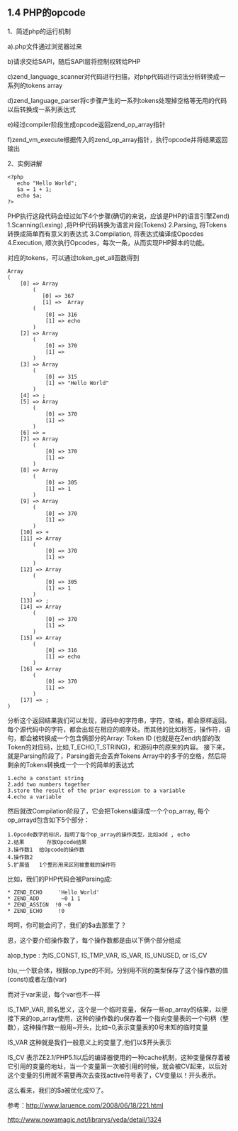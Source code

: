 1.4 PHP的opcode
-------------
1、简述php的运行机制

a).php文件通过浏览器过来

b)请求交给SAPI，随后SAPI层将控制权转给PHP

c)zend_language_scanner对代码进行扫描，对php代码进行词法分析转换成一系列的tokens array

d)zend_language_parser将c步骤产生的一系列tokens处理掉空格等无用的代码以后转换成一系列表达式

e)经过compiler阶段生成opcode返回zend_op_array指针

f)zend_vm_execute根据传入的zend_op_array指针，执行opcode并将结果返回输出

2、实例讲解
```
<?php
   echo "Hello World";
   $a = 1 + 1;
   echo $a;
?>
```
PHP执行这段代码会经过如下4个步骤(确切的来说，应该是PHP的语言引擎Zend)
1.Scanning(Lexing) ,将PHP代码转换为语言片段(Tokens)
2.Parsing, 将Tokens转换成简单而有意义的表达式
3.Compilation, 将表达式编译成Opocdes
4.Execution, 顺次执行Opcodes，每次一条，从而实现PHP脚本的功能。

对应的tokens，可以通过token_get_all函数得到
```
Array
(
    [0] => Array
        (
           [0] => 367
           [1] =>  Array
        (
            [0] => 316
            [1] => echo
        )
    [2] => Array
        (
            [0] => 370
            [1] =>
        )
    [3] => Array
        (
            [0] => 315
            [1] => "Hello World"
        )
    [4] => ;
    [5] => Array
        (
            [0] => 370
            [1] =>
        )
    [6] => =
    [7] => Array
        (
            [0] => 370
            [1] =>
        )
    [8] => Array
        (
            [0] => 305
            [1] => 1
        )
    [9] => Array
        (
            [0] => 370
            [1] =>
        )
    [10] => +
    [11] => Array
        (
            [0] => 370
            [1] =>
        )
    [12] => Array
        (
            [0] => 305
            [1] => 1
        )
    [13] => ;
    [14] => Array
        (
            [0] => 370
            [1] =>
        )
    [15] => Array
        (
            [0] => 316
            [1] => echo
        )
    [16] => Array
        (
            [0] => 370
            [1] =>
        )
    [17] => ;
)
```
分析这个返回结果我们可以发现，源码中的字符串，字符，空格，都会原样返回。每个源代码中的字符，都会出现在相应的顺序处。而其他的比如标签，操作符，语句，都会被转换成一个包含俩部分的Array: Token ID (也就是在Zend内部的改Token的对应码，比如,T_ECHO,T_STRING)，和源码中的原来的内容。
接下来，就是Parsing阶段了，Parsing首先会丢弃Tokens Array中的多于的空格，然后将剩余的Tokens转换成一个一个的简单的表达式
```
1.echo a constant string
2.add two numbers together
3.store the result of the prior expression to a variable
4.echo a variable
```
然后就改Compilation阶段了，它会把Tokens编译成一个个op_array, 每个op_arrayd包含如下5个部分：
```
1.Opcode数字的标识，指明了每个op_array的操作类型，比如add , echo
2.结果       存放Opcode结果
3.操作数1  给Opcode的操作数
4.操作数2
5.扩展值   1个整形用来区别被重载的操作符
```
比如，我们的PHP代码会被Parsing成:
```
* ZEND_ECHO     'Hello World'
* ZEND_ADD       ~0 1 1
* ZEND_ASSIGN  !0 ~0
* ZEND_ECHO     !0
```

呵呵，你可能会问了，我们的$a去那里了？

恩，这个要介绍操作数了，每个操作数都是由以下俩个部分组成

a)op_type : 为IS_CONST, IS_TMP_VAR, IS_VAR, IS_UNUSED, or IS_CV
 
b)u,一个联合体，根据op_type的不同，分别用不同的类型保存了这个操作数的值(const)或者左值(var)

而对于var来说，每个var也不一样

IS_TMP_VAR, 顾名思义，这个是一个临时变量，保存一些op_array的结果，以便接下来的op_array使用，这种的操作数的u保存着一个指向变量表的一个句柄（整数），这种操作数一般用~开头，比如~0,表示变量表的0号未知的临时变量

IS_VAR 这种就是我们一般意义上的变量了,他们以$开头表示

IS_CV 表示ZE2.1/PHP5.1以后的编译器使用的一种cache机制，这种变量保存着被它引用的变量的地址，当一个变量第一次被引用的时候，就会被CV起来，以后对这个变量的引用就不需要再次去查找active符号表了，CV变量以！开头表示。

这么看来，我们的$a被优化成!0了。

参考：http://www.laruence.com/2008/06/18/221.html

http://www.nowamagic.net/librarys/veda/detail/1324
